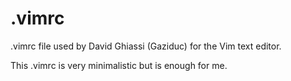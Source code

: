 # .vimrc
.vimrc file used by David Ghiassi (Gaziduc) for the Vim text editor.

This .vimrc is very minimalistic but is enough for me.
